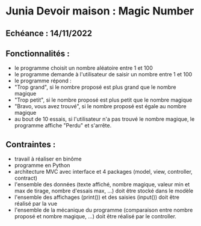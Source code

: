 # Junia Devoir maison : Magic Number
## Echéance : 14/11/2022

## Fonctionnalités :
- le programme choisit un nombre aléatoire entre 1 et 100
- le programme demande à l'utilisateur de saisir un nombre entre 1 et 100
- le programme répond :
 - "Trop grand", si le nombre proposé est plus grand que le nombre magique
 - "Trop petit", si le nombre proposé est plus petit que le nombre magique
 - "Bravo, vous avez trouvé", si le nombre proposé est égale au nombre magique
- au bout de 10 essais, si l'utilisateur n'a pas trouvé le nombre magique, le programme affiche "Perdu" et s'arrête.

 ## Contraintes :
- travail à réaliser en binôme
- programme en Python
- architecture MVC avec interface et 4 packages (model, view, controller, contract)
- l'ensemble des données (texte affiché, nombre magique, valeur min et max de tirage, nombre d'essais max, ...) doit être stocké dans le modèle
- l'ensemble des affichages (print()) et des saisies (input()) doit être réalisé par la vue
- l'ensemble de la mécanique du programme (comparaison entre nombre proposé et nombre magique, ...) doit être réalisé par le controller.
